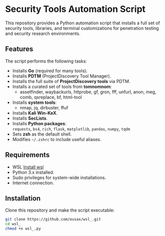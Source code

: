 # Security Tools Automation Script

This repository provides a Python automation script that installs a full set of security tools, libraries, and terminal customizations for penetration testing and security research environments.
## Features
The script performs the following tasks:
- Installs **Go** (required for many tools).
- Installs **PDTM** (ProjectDiscovery Tool Manager).
- Installs the full suite of **ProjectDiscovery tools** via PDTM.
- Installs a curated set of tools from **tomnomnom**:
  - assetfinder, waybackurls, httprobe, gf, gron, fff, unfurl, anon, meg, comb, qsreplace, bf, html-tool
- Installs **system tools**:  
  - nmap, jq, dirbuster, ffuf
- Installs **Kali Win-KeX**.
- Installs **SecLists**.
- Installs **Python packages**:  
  `requests`, `bs4`, `rich`, `flask`, `matplotlib`, `pandas`, `numpy`, `tqdm`
- Sets **zsh** as the default shell.
- Modifies `~/.zshrc` to include useful aliases.
## Requirements
- WSL [Install wsl](https://learn.microsoft.com/en-us/windows/wsl/install)
- Python 3.x installed.
- Sudo privileges for system-wide installations.
- Internet connection.
## Installation
Clone this repository and make the script executable:
```bash
git clone https://github.com/ousax/wsl_.git
cd wsl_
chmod +x wsl_.py

